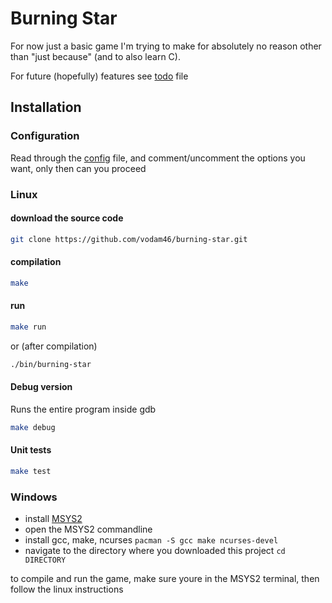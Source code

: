 # Burning Star

For now just a basic game I'm trying to make for absolutely no reason other
than "just because" (and to also learn C).

For future (hopefully) features see [todo](todo) file

## Installation
### Configuration
Read through the [config](./src/config.h) file, and comment/uncomment the
options you want, only then can you proceed

### Linux
#### download the source code
```sh
git clone https://github.com/vodam46/burning-star.git
```
#### compilation
```sh
make
```
#### run
```sh
make run
```
or (after compilation)
```sh
./bin/burning-star
```
#### Debug version
Runs the entire program inside gdb
```sh
make debug
```
#### Unit tests
```sh
make test
```

### Windows
- install [MSYS2](https://www.msys2.org/)
- open the MSYS2 commandline
- install gcc, make, ncurses
    `pacman -S gcc make ncurses-devel`
- navigate to the directory where you downloaded this project
    `cd DIRECTORY`

to compile and run the game, make sure youre in the MSYS2 terminal, then follow
the linux instructions
